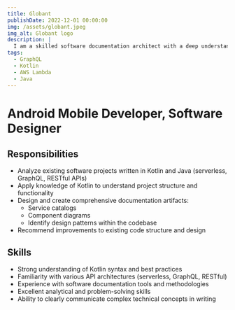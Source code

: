```yaml
---
title: Globant
publishDate: 2022-12-01 00:00:00
img: /assets/globant.jpeg
img_alt: Globant logo
description: |
  I am a skilled software documentation architect with a deep understanding of Kotlin. I leverage my expertise to analyze existing Kotlin and Java projects, including serverless, GraphQL, and RESTful APIs. I then create clear and comprehensive documentation artifacts, including service catalogs, component diagrams, and identify opportunities for design pattern implementation and code improvement.
tags:
  - GraphQL
  - Kotlin
  - AWS Lambda
  - Java
---
```


# Android Mobile Developer, Software Designer

## Responsibilities
- Analyze existing software projects written in Kotlin and Java (serverless, GraphQL, RESTful APIs)
- Apply knowledge of Kotlin to understand project structure and functionality
- Design and create comprehensive documentation artifacts:
  - Service catalogs
  - Component diagrams
  - Identify design patterns within the codebase
- Recommend improvements to existing code structure and design

## Skills
- Strong understanding of Kotlin syntax and best practices
- Familiarity with various API architectures (serverless, GraphQL, RESTful)
- Experience with software documentation tools and methodologies
- Excellent analytical and problem-solving skills
- Ability to clearly communicate complex technical concepts in writing